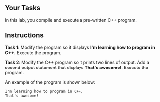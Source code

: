 ## Your Tasks

In this lab, you compile and execute a pre-written C++ program.

## Instructions

**Task 1**: Modify the program so it displays **I'm learning how to program in C++.** Execute the program.

**Task 2**: Modify the C++ program so it prints two lines of output. Add a second output statement that displays **That's awesome!**. Execute the program.

An example of the program is shown below:

```
I'm learning how to program in C++.
That's awesome!
```